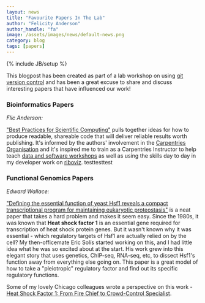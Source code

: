 ```yaml
---
layout: news
title: "Favourite Papers In The Lab"
author: "Felicity Anderson"
author_handle: "fa"
image: /assets/images/news/default-news.png
category: blog
tags: [papers]
---
```

{% include JB/setup %}

This blogpost has been created as part of a lab workshop on using [git version control](https://en.wikipedia.org/wiki/Git) and has been a great excuse to share and discuss interesting papers that have influenced our work!

### Bioinformatics Papers

*Flic Anderson:*

["Best Practices for Scientific Computing"](https://doi.org/10.1371/journal.pbio.1001745) pulls together ideas for how to produce readable, shareable code that will deliver reliable results worth publishing. It's informed by the authors' involvement in the [Carpentries Organisation](https://carpentries.org/) and it's inspired me to train as a Carpentries Instructor to help teach [data and software workshops](https://edcarp.github.io/) as well as using the skills day to day in my developer work on [riboviz](https://github.com/riboviz/riboviz).
testtesttest

### Functional Genomics Papers

*Edward Wallace:*

["Defining the essential function of yeast Hsf1 reveals a compact transcriptional program for maintaining eukaryotic proteostasis"](https://dx.doi.org/10.1016%2Fj.molcel.2016.05.014) is a neat paper that takes a hard problem and makes it seem easy. Since the 1980s, it was known that **Heat shock factor 1** is an essential gene required for transcription of heat shock protein genes. But it wasn't known why it was essential - which regulatory targets of Hsf1 are actually relied on by the cell? My then-officemate Eric Solís started working on this, and I had little idea what he was so excited about at the start. His work grew into this elegant story that uses genetics, ChIP-seq, RNA-seq, etc, to dissect Hsf1's function away from everything else going on. This paper is a great model of how to take a "pleiotropic" regulatory factor and find out its specific regulatory functions.

Some of my lovely Chicago colleagues wrote a perspective on this work - [Heat Shock Factor 1: From Fire Chief to Crowd-Control Specialist](http://dx.doi.org/10.1016/j.molcel.2016.06.026).
